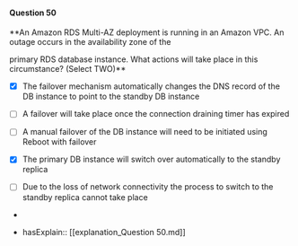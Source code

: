 #### Question  50

**An Amazon RDS Multi-AZ deployment is running in an Amazon VPC. An outage occurs in the availability zone of the

primary RDS database instance. What actions will take place in this circumstance? (Select TWO)**

- [x] The failover mechanism automatically changes the DNS record of the DB instance to point to the standby DB instance

- [ ] A failover will take place once the connection draining timer has expired

- [ ] A manual failover of the DB instance will need to be initiated using Reboot with failover

- [x] The primary DB instance will switch over automatically to the standby replica

- [ ] Due to the loss of network connectivity the process to switch to the standby replica cannot take place

*

- hasExplain:: [[explanation_Question  50.md]]
